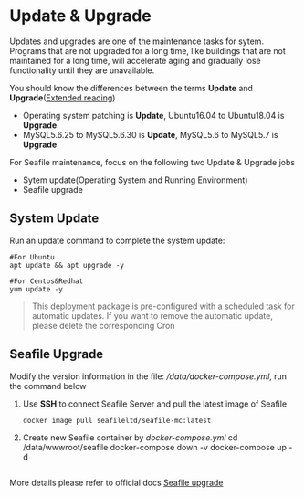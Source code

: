 # Update & Upgrade

Updates and upgrades are one of the maintenance tasks for sytem. Programs that are not upgraded for a long time, like buildings that are not maintained for a long time, will accelerate aging and gradually lose functionality until they are unavailable.

You should know the differences between the terms **Update** and **Upgrade**([Extended reading](https://support.websoft9.com/docs/faq/tech-upgrade.html#update-vs-upgrade))
- Operating system patching is **Update**, Ubuntu16.04 to Ubuntu18.04 is **Upgrade**
- MySQL5.6.25 to MySQL5.6.30 is **Update**, MySQL5.6 to MySQL5.7 is **Upgrade**

For Seafile maintenance, focus on the following two Update & Upgrade jobs

- Sytem update(Operating System and Running Environment) 
- Seafile upgrade 

## System Update

Run an update command to complete the system update:

``` shell
#For Ubuntu
apt update && apt upgrade -y

#For Centos&Redhat
yum update -y
```
> This deployment package is pre-configured with a scheduled task for automatic updates. If you want to remove the automatic update, please delete the corresponding Cron

## Seafile Upgrade

Modify the version information in the file: */data/docker-compose.yml*, run the command below

1. Use **SSH** to connect Seafile Server and pull the latest image of Seafile
   ```
   docker image pull seafileltd/seafile-mc:latest
   ```

2. Create new Seafile container by *docker-compose.yml*
    cd /data/wwwroot/seafile 
    docker-compose down -v
    docker-compose up -d
    ```

More details please refer to official docs [Seafile upgrade](https://manual.seafile.com/docker/deploy%20seafile%20with%20docker/#upgrading-seafile-server)